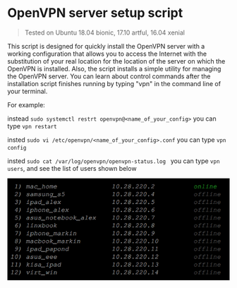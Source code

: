 # OpenVPN server setup script
> Tested on Ubuntu 18.04 bionic, 17.10 artful, 16.04 xenial

This script is designed for quickly install the OpenVPN server with a working configuration that allows you to access the Internet with the substitution of your real location for the location of the server on which the OpenVPN is installed. Also, the script installs a simple utility for managing the OpenVPN server. You can learn about control commands after the installation script finishes running by typing "vpn" in the command line of your terminal.

For example:

instead `sudo systemctl restrt openvpn@<name_of_your_config>` you can type `vpn restart`

insted `sudo vi /etc/openvpn/<name_of_your_config>.conf` you can type `vpn config`

insted `sudo cat /var/log/openvpn/openvpn-status.log ` you can type `vpn users`,
and see the list of users shown below

![vpn users](img/screenshot1.png)

